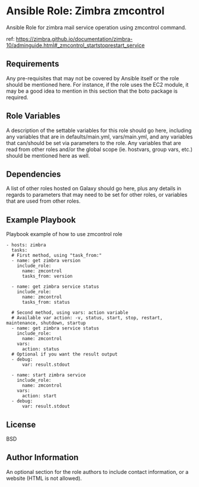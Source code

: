Ansible Role: Zimbra zmcontrol
=========

Ansible Role for zimbra mail service operation using zmcontrol command.

ref: https://zimbra.github.io/documentation/zimbra-10/adminguide.html#_zmcontrol_startstoprestart_service

Requirements
------------

Any pre-requisites that may not be covered by Ansible itself or the role should be mentioned here. For instance, if the role uses the EC2 module, it may be a good idea to mention in this section that the boto package is required.

Role Variables
--------------

A description of the settable variables for this role should go here, including any variables that are in defaults/main.yml, vars/main.yml, and any variables that can/should be set via parameters to the role. Any variables that are read from other roles and/or the global scope (ie. hostvars, group vars, etc.) should be mentioned here as well.

Dependencies
------------

A list of other roles hosted on Galaxy should go here, plus any details in regards to parameters that may need to be set for other roles, or variables that are used from other roles.

Example Playbook
----------------

Playbook example of how to use zmcontrol role

    - hosts: zimbra
      tasks:
      # First method, using "task_from:"
      - name: get zimbra version
        include_role:
          name: zmcontrol
          tasks_from: version

      - name: get zimbra service status
        include_role:
          name: zmcontrol
          tasks_from: status

      # Second method, using vars: action variable
      # Available var action: -v, status, start, stop, restart, maintenance, shutdown, startup
      - name: get zimbra service status
        include_role:
          name: zmcontrol
        vars:
          action: status
      # Optional if you want the result output    
      - debug:
          var: result.stdout

      - name: start zimbra service
        include_role:
          name: zmcontrol
        vars:
          action: start
      - debug:
          var: result.stdout

License
-------

BSD

Author Information
------------------

An optional section for the role authors to include contact information, or a website (HTML is not allowed).

